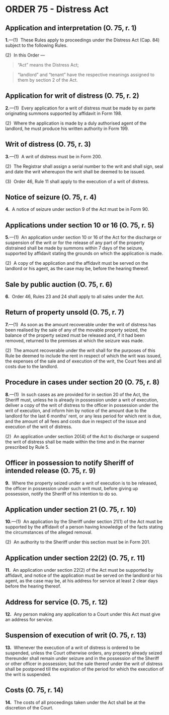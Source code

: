 # ORDER 75 - Distress Act

## Application and interpretation (O. 75, r. 1)

**1.**—(1)  These Rules apply to proceedings under the Distress Act (Cap. 84) subject to the following Rules.



(2)  In this Order —

>“Act” means the Distress Act;

>“landlord” and “tenant” have the respective meanings assigned to them by section 2 of the Act.

## Application for writ of distress (O. 75, r. 2)

**2.**—(1)  Every application for a writ of distress must be made by ex parte originating summons supported by affidavit in Form 198.



(2)  Where the application is made by a duly authorised agent of the landlord, he must produce his written authority in Form 199.

## Writ of distress (O. 75, r. 3)

**3.**—(1)  A writ of distress must be in Form 200.



(2)  The Registrar shall assign a serial number to the writ and shall sign, seal and date the writ whereupon the writ shall be deemed to be issued.



(3)  Order 46, Rule 11 shall apply to the execution of a writ of distress.

## Notice of seizure (O. 75, r. 4)

**4.**  A notice of seizure under section 9 of the Act must be in Form 90.

## Applications under section 10 or 16 (O. 75, r. 5)

**5.**—(1)  An application under section 10 or 16 of the Act for the discharge or suspension of the writ or for the release of any part of the property distrained shall be made by summons within 7 days of the seizure, supported by affidavit stating the grounds on which the application is made.



(2)  A copy of the application and the affidavit must be served on the landlord or his agent, as the case may be, before the hearing thereof.

## Sale by public auction (O. 75, r. 6)

**6.**  Order 46, Rules 23 and 24 shall apply to all sales under the Act.

## Return of property unsold (O. 75, r. 7)

**7.**—(1)  As soon as the amount recoverable under the writ of distress has been realised by the sale of any of the movable property seized, the balance of the property seized must be released and, if it had been removed, returned to the premises at which the seizure was made.



(2)  The amount recoverable under the writ shall for the purposes of this Rule be deemed to include the rent in respect of which the writ was issued, the expenses of the sale and of execution of the writ, the Court fees and all costs due to the landlord.

## Procedure in cases under section 20 (O. 75, r. 8)

**8.**—(1)  In such cases as are provided for in section 20 of the Act, the Sheriff must, unless he is already in possession under a writ of execution, deliver a copy of the writ of distress to the officer in possession under the writ of execution, and inform him by notice of the amount due to the landlord for the last 6 months’ rent, or any less period for which rent is due, and the amount of all fees and costs due in respect of the issue and execution of the writ of distress.



(2)  An application under section 20(4) of the Act to discharge or suspend the writ of distress shall be made within the time and in the manner prescribed by Rule 5.

## Officer in possession to notify Sheriff of intended release (O. 75, r. 9)

**9.**  Where the property seized under a writ of execution is to be released, the officer in possession under such writ must, before giving up possession, notify the Sheriff of his intention to do so.

## Application under section 21 (O. 75, r. 10)

**10.**—(1)  An application by the Sheriff under section 21(1) of the Act must be supported by the affidavit of a person having knowledge of the facts stating the circumstances of the alleged removal.



(2)  An authority to the Sheriff under this section must be in Form 201.

## Application under section 22(2) (O. 75, r. 11)

**11.**  An application under section 22(2) of the Act must be supported by affidavit, and notice of the application must be served on the landlord or his agent, as the case may be, at his address for service at least 2 clear days before the hearing thereof.

## Address for service (O. 75, r. 12)

**12.**  Any person making any application to a Court under this Act must give an address for service.

## Suspension of execution of writ (O. 75, r. 13)

**13.**  Whenever the execution of a writ of distress is ordered to be suspended, unless the Court otherwise orders, any property already seized thereunder shall remain under seizure and in the possession of the Sheriff or other officer in possession; but the sale thereof under the writ of distress shall be postponed till the expiration of the period for which the execution of the writ is suspended.

## Costs (O. 75, r. 14)

**14.**  The costs of all proceedings taken under the Act shall be at the discretion of the Court.
